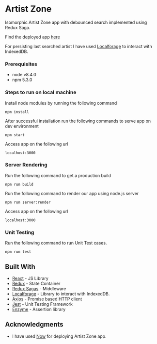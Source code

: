 # Artist Zone
Isomorphic Artist Zone app with debounced search implemented using Redux Saga.

Find the deployed app [here](https://build-eqdudjofzd.now.sh)

For persisting last searched artist I have used [Localforage](https://localforage.github.io/localForage/) to interact with IndexedDB.

### Prerequisites

* node v8.4.0
* npm 5.3.0

### Steps to run on local machine

Install node modules by running the following command
```
npm install
```
After successful installation run the following commands to serve app on dev environment
```
npm start
```
Access app on the following url
```
localhost:3000
```

### Server Rendering

Run the following command to get a production build
```
npm run build
```
Run the following command to render our app using node.js server
```
npm run server:render
```
Access app on the following url
```
localhost:3000
```

### Unit Testing
Run the following command to run Unit Test cases.
```
npm run test
```

## Built With

* [React](https://reactjs.org/) - JS Library
* [Redux](https://redux.js.org/) - State Container
* [Redux Sagas](https://redux-saga.js.org/) - Middleware
* [Localforage](https://localforage.github.io/localForage/) - Library to interact with IndexedDB.
* [Axios](https://github.com/axios/axios) - Promise based HTTP client
* [Jest](https://jestjs.io/) - Unit Testing Framework
* [Enzyme](http://airbnb.io/enzyme/) - Assertion library

## Acknowledgments

* I have used [Now](https://zeit.co/now) for deploying Artist Zone app.
